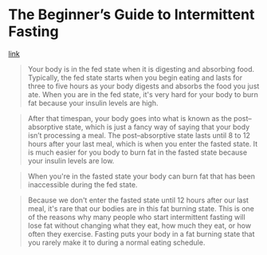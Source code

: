 # The Beginner’s Guide to Intermittent Fasting

[link](http://jamesclear.com/the-beginners-guide-to-intermittent-fasting)

>Your body is in the fed state when it is digesting and absorbing food. Typically, the fed state starts when you begin eating and lasts for three to five hours as your body digests and absorbs the food you just ate. When you are in the fed state, it's very hard for your body to burn fat because your insulin levels are high.

>After that timespan, your body goes into what is known as the post–absorptive state, which is just a fancy way of saying that your body isn’t processing a meal. The post–absorptive state lasts until 8 to 12 hours after your last meal, which is when you enter the fasted state. It is much easier for you body to burn fat in the fasted state because your insulin levels are low.

>When you're in the fasted state your body can burn fat that has been inaccessible during the fed state.

>Because we don't enter the fasted state until 12 hours after our last meal, it's rare that our bodies are in this fat burning state. This is one of the reasons why many people who start intermittent fasting will lose fat without changing what they eat, how much they eat, or how often they exercise. Fasting puts your body in a fat burning state that you rarely make it to during a normal eating schedule.
